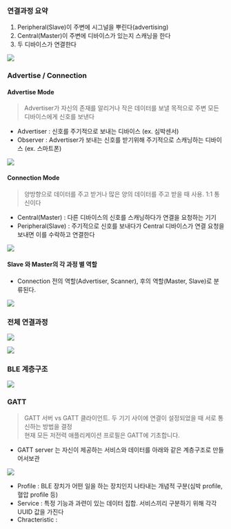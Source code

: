 ### 연결과정 요약
1. Peripheral(Slave)이 주변에 시그널을 뿌린다(advertising)
2. Central(Master)이 주변에 디바이스가 있는지 스캐닝을 한다
3. 두 디바이스가 연결한다

![](https://media.vlpt.us/images/zhemdrawer/post/337793ec-7632-4424-bc8a-f74ed643a0d7/bluetooth-ble-roles.png)

### Advertise / Connection

#### Advertise Mode
>Advertiser가 자신의 존재를 알리거나 작은 데이터를 보낼 목적으로 주변 모든 디바이스에게 신호를 보낸다

- Advertiser : 신호를 주기적으로 보내는 디바이스 (ex. 심박센서)
- Observer : Advertiser가 보내는 신호를 받기위해 주기적으로 스캐닝하는 디바이스 (ex. 스마트폰)

![](https://yonghyunlee.gitlab.io/assets/img/BLE.png)

#### Connection Mode
>양방향으로 데이터를 주고 받거나 많은 양의 데이터를 주고 받을 때 사용. 1:1 통신이다

- Central(Master) : 다른 디바이스의 신호를 스캐닝하다가 연결을 요청하는 기기
- Peripheral(Slave) : 주기적으로 신호를 보내다가 Central 디바이스가 연결 요청을 보내면 이를 수락하고 연결한다

![](https://developer.apple.com/library/archive/documentation/NetworkingInternetWeb/Conceptual/CoreBluetooth_concepts/Art/CBDevices1_2x.png)

#### Slave 와 Master의 각 과정 별 역할

- Connection 전의 역할(Advertiser, Scanner), 후의 역할(Master, Slave)로 분류된다.

![](https://enidanny.github.io/assets/images/ble-connection.png)

### 전체 연결과정

![](https://img1.daumcdn.net/thumb/R1280x0/?scode=mtistory2&fname=https%3A%2F%2Fblog.kakaocdn.net%2Fdn%2FDIwoJ%2FbtqUpaNXJpz%2F8FqxITJKGKEAWxXDRmuyL0%2Fimg.png)

![](https://img1.daumcdn.net/thumb/R1280x0/?scode=mtistory2&fname=https%3A%2F%2Fblog.kakaocdn.net%2Fdn%2Fb8erTu%2FbtqUnK9PoZ4%2FodCpd0DvA5fNwRAhNRkt90%2Fimg.png)

### BLE 계층구조

![](https://punchthrough.com/wp-content/uploads/2017/11/throughput-part-2-graphic-01.png)

### GATT

>GATT 서버 vs GATT 클라이언트. 두 기기 사이에 연결이 설정되었을 때 서로 통신하는 방법을 결정  
현재 모든 저전력 애플리케이션 프로필은 GATT에 기초합니다.

- GATT server 는 자신이 제공하는 서비스와 데이터를 아래와 같은 계층구조로 만들어서보관

![](https://jung-max.github.io/images/Android-Bluetooth-low-energy/01.png)

- Profile : BLE 장치가 어떤 일을 하는 장치인지 나타내는 개념적 구분(심박 profile, 혈압 profile 등)
- Service : 특정 기능과 과련이 있는 데이터 집합. 서비스끼리 구분하기 위해 각각 UUID 값을 가진다
- Chracteristic : 
